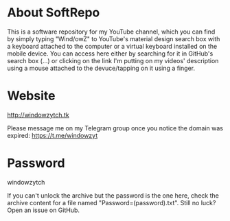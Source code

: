 # About SoftRepo
This is a software repository for my YouTube channel, which you can find by simply typing "Wind/owZ" to YouTube's material design search box with a keyboard attached to the computer or a virtual keyboard installed on the mobile device. You can access here either by searching for it in GitHub's search box (...) or clicking on the link I'm putting on my videos' description using a mouse attached to the devuce/tapping on it using a finger.

# Website
http://windowzytch.tk

Please message me on my Telegram group once you notice the domain was expired: https://t.me/windowzyt

# Password
windowzytch

If you can't unlock the archive but the password is the one here, check the archive content for a file named "Password=(password).txt".
Still no luck? Open an issue on GitHub.
